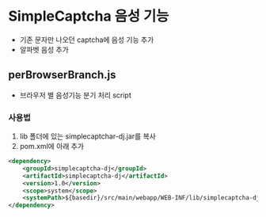 # SimpleCaptcha 음성 기능

- 기존 문자만 나오던 captcha에 음성 기능 추가
- 알파벳 음성 추가

## perBrowserBranch.js
- 브라우저 별 음성기능 분기 처리 script

### 사용법
1. lib 폴더에 있는 simplecaptchar-dj.jar를 복사
2. pom.xml에 아래 추가
```xml
<dependency>
    <groupId>simplecaptcha-dj</groupId>
    <artifactId>simplecaptcha-dj</artifactId>
    <version>1.0</version>
    <scope>system</scope>
    <systemPath>${basedir}/src/main/webapp/WEB-INF/lib/simplecaptcha-dj.jar</systemPath>
</dependency>
```
